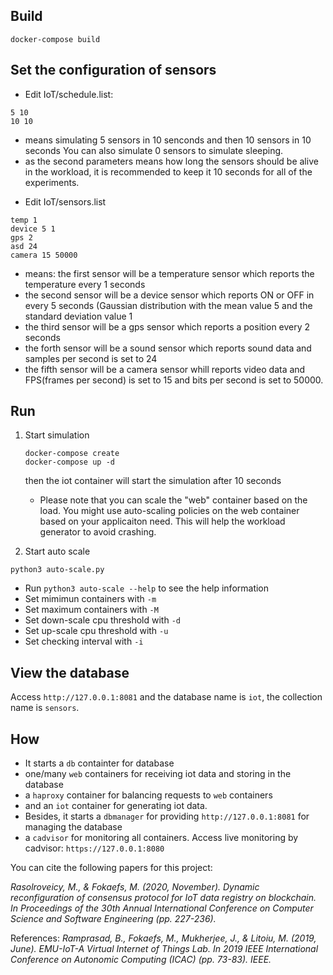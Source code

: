 ##  Build

```shell
docker-compose build
```

## Set the configuration of sensors
* Edit IoT/schedule.list: 
```text
5 10
10 10
```
- means simulating 5 sensors in 10 senconds and then 10 sensors in 10 seconds You can also simulate 0 sensors to simulate sleeping.
- as the second parameters means how long the sensors should be alive in the workload, it is recommended to keep it 10 seconds for all of the experiments.

* Edit IoT/sensors.list
```text
temp 1
device 5 1
gps 2
asd 24
camera 15 50000
```
- means: the first sensor will be a temperature sensor which reports the temperature every 1 seconds
- the second sensor will be a device sensor which reports ON or OFF in every 5 seconds (Gaussian distribution with the mean value 5 and the standard deviation value 1
- the third sensor will be a gps sensor which reports a position every 2 seconds
- the forth sensor will be a sound sensor which reports sound data and samples per second is set to 24
- the fifth sensor will be a camera sensor whill reports video data and FPS(frames per second) is set to 15 and bits per second is set to 50000.


## Run

1. Start simulation
    ```
    docker-compose create
    docker-compose up -d
    ```
    then the iot container will start the simulation after 10 seconds
    - Please note that you can scale the "web" container based on the load. You might use auto-scaling policies on the web container based on your applicaiton need. This will help the workload generator to avoid crashing.

2. Start auto scale
```sell
python3 auto-scale.py
```
- Run `python3 auto-scale --help` to see the help information
- Set mimimun containers with `-m`
- Set maximum containers with `-M`
- Set down-scale cpu threshold with `-d`
- Set up-scale cpu threshold with `-u`
- Set checking interval with `-i`

## View the database

Access `http://127.0.0.1:8081` and the database name is `iot`, the collection name is `sensors`.


## How
- It starts a `db` containter for database 
- one/many `web` containers for receiving iot data and storing in the database 
- a `haproxy` container for balancing requests to `web` containers
- and an `iot` container for generating iot data.
- Besides, it starts a `dbmanager` for providing `http://127.0.0.1:8081` for managing the database
- a `cadvisor` for monitoring all containers.
Access live monitoring by cadvisor: `https://127.0.0.1:8080`

You can cite the following papers for this project:

*Rasolroveicy, M., & Fokaefs, M. (2020, November). Dynamic reconfiguration of consensus protocol for IoT data registry on blockchain. In Proceedings of the 30th Annual International Conference on Computer Science and Software Engineering (pp. 227-236).*

References:
*Ramprasad, B., Fokaefs, M., Mukherjee, J., & Litoiu, M. (2019, June). EMU-IoT-A Virtual Internet of Things Lab. In 2019 IEEE International Conference on Autonomic Computing (ICAC) (pp. 73-83). IEEE.*
